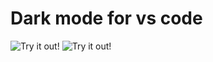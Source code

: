 # Dark mode for vs code

![Try it out!](https://raw.githubusercontent.com/nurmohammed840/achievement/master/vs.extension/just-black/image/one.png)
![Try it out!](https://raw.githubusercontent.com/nurmohammed840/achievement/master/vs.extension/just-black/image/two.png)
